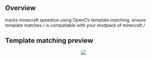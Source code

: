 ## Overview

tracks minecraft speedrun using OpenCV template matching. ensure template matches / is compatiable with your modpack of minecraft./

## Template matching preview

<p align="center">
  <img src='https://i.imgur.com/kGRu0Gk.png' />
</p>

